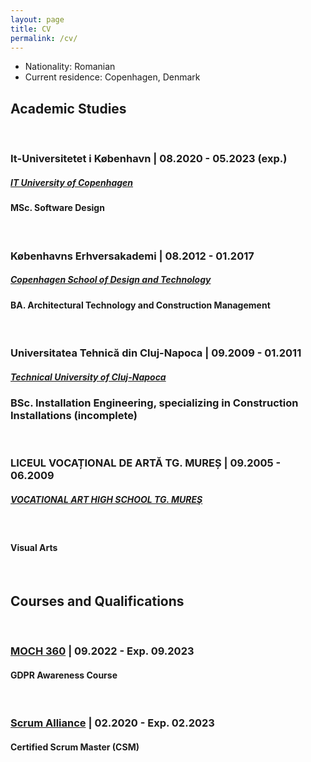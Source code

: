 ```yaml
---
layout: page
title: CV
permalink: /cv/
---
```

- Nationality: Romanian
- Current residence: Copenhagen, Denmark

## Academic Studies
&nbsp;
&nbsp;
### It-Universitetet i København | 08.2020 - 05.2023 (exp.) 
##### [IT University of Copenhagen](https://https://en.itu.dk)
#### MSc. Software Design
&nbsp;

### Københavns Erhversakademi | 08.2012 - 01.2017
##### [Copenhagen School of Design and Technology](https://kea.dk/en/)
#### BA. Architectural Technology and Construction Management
&nbsp;
### Universitatea Tehnică din Cluj-Napoca | 09.2009 - 01.2011
##### [Technical University of Cluj-Napoca](https://www.utcluj.ro/en/) 
### BSc. Installation Engineering, specializing in Construction Installations (incomplete)
&nbsp;
### LICEUL VOCAȚIONAL DE ARTĂ TG. MUREȘ | 09.2005 - 06.2009
##### [VOCATIONAL ART HIGH SCHOOL TG. MUREŞ](http://www.liceuldeartams.ro)
&nbsp;
#### Visual Arts 
&nbsp;
## Courses and Qualifications
&nbsp;
### [MOCH 360](https://www.moch360.com/en/) | 09.2022 - Exp. 09.2023
#### GDPR Awareness Course
&nbsp;
### [Scrum Alliance](https://www.scrumalliance.org) | 02.2020 - Exp. 02.2023
#### Certified Scrum Master (CSM)

